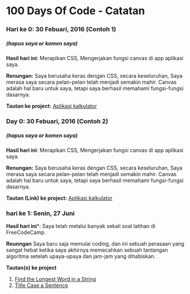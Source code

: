 # 100 Days Of Code - Catatan

### Hari ke 0: 30 Febuari, 2016 (Contoh 1)
##### (hapus saya or komen saya)

**Hasil hari ini**: Merapikan CSS, Mengerjakan fungsi canvas di app aplikasi saya.

**Renungan:** Saya berusaha keras dengan CSS, secara keseluruhan, Saya merasa saya secara pelan-pelan telah menjadi semakin mahir. Canvas adalah hal baru untuk saya, tetapi saya  berhasil memahami fungsi-fungsi dasarnya.

**Tautan ke project:** [Aplikasi kalkulator](http://www.example.com)

### Day 0: 30 Febuari, 2016 (Contoh 2)
##### (hapus saya or komen saya)

**Hasil hari ini**: Merapikan CSS, Mengerjakan fungsi canvas di app aplikasi saya.

**Renungan:** Saya berusaha keras dengan CSS, secara keseluruhan, Saya merasa saya secara pelan-pelan telah menjadi semakin mahir. Canvas adalah hal baru untuk saya, tetapi saya  berhasil memahami fungsi-fungsi dasarnya.

**Tautan (Link) ke project:** [Aplikasi kalkulator](http://www.example.com)

### hari ke 1: Senin, 27 Juni

**Hasil hari ini***: Saya telah melalui banyak sekali soal latihan di FreeCodeCamp.

**Reunngan** Saya baru saja memulai coding, dan ini sebuah perasaan yang sangat hebat ketika saya akhirnya memecahkan sebuah tantangan algoritma setelah upaya-upaya dan jam-jam yang dihabiskan.

**Tautan(s) ke project**
1. [Find the Longest Word in a String](https://www.freecodecamp.com/challenges/find-the-longest-word-in-a-string)
2. [Title Case a Sentence](https://www.freecodecamp.com/challenges/title-case-a-sentence)
